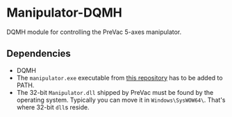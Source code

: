 # Manipulator-DQMH

DQMH module for controlling the PreVac 5-axes manipulator.

## Dependencies

* DQMH
* The `manipulator.exe` executable from <a href="https://github.com/MLackner/ManipulatorCLI">this repository</a> has to be added to PATH.
* The 32-bit `Manipulator.dll` shipped by PreVac must be found by the operating system. Typically you can move it in `Windows\SysWOW64\`. That's where 32-bit `dll`s reside.
